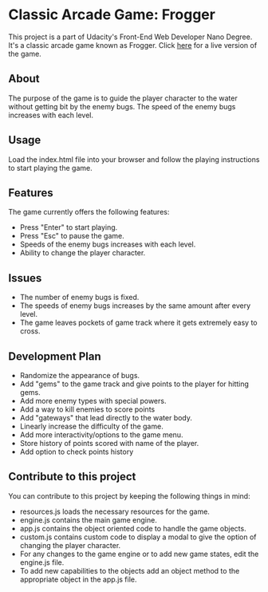# Classic Arcade Game: Frogger

This project is a part of Udacity's Front-End Web Developer Nano Degree. It's a classic arcade game known as Frogger. Click [here](https://shad-k.github.io/frontend-nanodegree-arcade-game/) for a live version of the game.

## About
The purpose of the game is to guide the player character to the water without getting bit by the enemy bugs. The speed of the enemy bugs increases with each level.

## Usage
Load the index.html file into your browser and follow the playing instructions to start playing the game.

## Features
The game currently offers the following features:
* Press "Enter" to start playing.
* Press "Esc" to pause the game.
* Speeds of the enemy bugs increases with each level.
* Ability to change the player character.

## Issues
* The number of enemy bugs is fixed.
* The speeds of enemy bugs increases by the same amount after every level.
* The game leaves pockets of game track where it gets extremely easy to cross.

## Development Plan
* Randomize the appearance of bugs.
* Add "gems" to the game track and give points to the player for hitting gems.
* Add more enemy types with special powers.
* Add a way to kill enemies to score points
* Add "gateways" that lead directly to the water body.
* Linearly increase the difficulty of the game.
* Add more interactivity/options to the game menu.
* Store history of points scored with name of the player.
* Add option to check points history


## Contribute to this project
You can contribute to this project by keeping the following things in mind:
* resources.js loads the necessary resources for the game.
* engine.js contains the main game engine.
* app.js contains the object oriented code to handle the game objects.
* custom.js contains custom code to display a modal to give the option of changing
  the player character.
* For any changes to the game engine or to add new game states, edit the engine.js file.
* To add new capabilities to the objects add an object method to the appropriate object in the app.js file.
